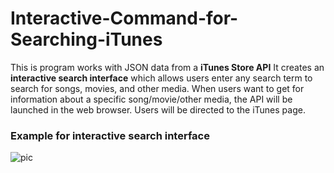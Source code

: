 # Interactive-Command-for-Searching-iTunes

This is program works with JSON data from a **iTunes Store API**
It creates an **interactive search interface** which allows users enter any search term to search for songs, movies, and other media. When users want to get for information about a specific song/movie/other media, the API will be launched in the web browser. Users will be directed to the iTunes page. 

### Example for interactive search interface

![pic](https://s2.loli.net/2022/03/22/tUaFiJQPRr5Xobw.png)
